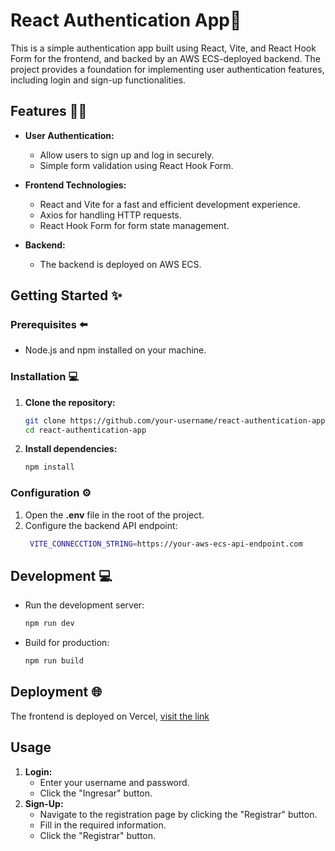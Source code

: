 # React Authentication App🔐

This is a simple authentication app built using React, Vite, and React Hook Form for the frontend, and backed by an AWS ECS-deployed backend. The project provides a foundation for implementing user authentication features, including login and sign-up functionalities.

## Features 👩‍💻

- **User Authentication:**
  - Allow users to sign up and log in securely.
  - Simple form validation using React Hook Form.

- **Frontend Technologies:**
  - React and Vite for a fast and efficient development experience.
  - Axios for handling HTTP requests.
  - React Hook Form for form state management.

- **Backend:**
  - The backend is deployed on AWS ECS.

## Getting Started ✨

### Prerequisites ⬅️

- Node.js and npm installed on your machine.

### Installation 💻

1. **Clone the repository:**
   ```bash
   git clone https://github.com/your-username/react-authentication-app.git
   cd react-authentication-app
2. **Install dependencies:**
   ```bash
   npm install

### Configuration ⚙️
1. Open the **.env** file in the root of the project.
2. Configure the backend API endpoint:
   ```bash
    VITE_CONNECCTION_STRING=https://your-aws-ecs-api-endpoint.com

## Development 💻
- Run the development server:
  ```bash
  npm run dev
- Build for production:
   ```bash
   npm run build

## Deployment 🌐
The frontend is deployed on Vercel, [visit the link](https://front-end-form-omega.vercel.app/)

## Usage
1. **Login:**
    - Enter your username and password.
    - Click the "Ingresar" button.
2. **Sign-Up:**
    - Navigate to the registration page by clicking the "Registrar" button.
    - Fill in the required information.
    - Click the "Registrar" button.

